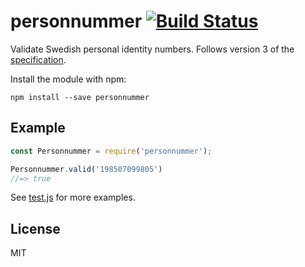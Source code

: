 # personnummer [![Build Status](https://github.com/personnummer/js/workflows/build/badge.svg)](https://github.com/personnummer/js/actions)

Validate Swedish personal identity numbers. Follows version 3 of the [specification](https://github.com/personnummer/meta#package-specification-v3).

Install the module with npm:

```
npm install --save personnummer
```

## Example

```javascript
const Personnummer = require('personnummer');

Personnummer.valid('198507099805')
//=> true
```

See [test.js](test.js) for more examples.

## License

MIT
